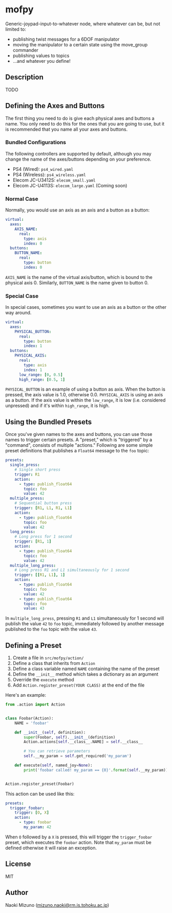 # mofpy

Generic-joypad-input-to-whatever node, where whatever can be, but not limited
to:

- publishing twist messages for a 6DOF manipulator
- moving the manipulator to a certain state using the move_group commander
- publishing values to topics
- ...and whatever you define!


## Description

TODO


## Defining the Axes and Buttons

The first thing you need to do is give each physical axes and buttons a name.
You only need to do this for the ones that you are going to use, but it is
recommended that you name all your axes and buttons.

### Bundled Configurations

The following controllers are supported by default, although you may change
the name of the axes/buttons depending on your preference.

- PS4 (Wired): `ps4_wired.yaml`
- PS4 (Wireless): `ps4_wireless.yaml`
- Elecom JC-U3412S: `elecom_small.yaml`
- Elecom JC-U4113S: `elecom_large.yaml` (Coming soon)

### Normal Case

Normally, you would use an axis as an axis and a button as a button:

```yaml
virtual:
  axes:
    AXIS_NAME:
      real:
        type: axis
        index: 0
  buttons:
    BUTTON_NAME:
      real:
        type: button
        index: 0
```

`AXIS_NAME` is the name of the virtual axis/button, which is bound to the
physical axis 0. Similarly, `BUTTON_NAME` is the name given to button 0.

### Special Case

In special cases, sometimes you want to use an axis as a button or the other
way around.

```yaml
virtual:
  axes:
    PHYSICAL_BUTTON:
      real:
        type: button
        index: 1
  buttons:
    PHYSICAL_AXIS:
      real:
        type: axis
        index: 1
      low_range: [0, 0.5]
      high_range: [0.5, 1]
```

`PHYSICAL_BUTTON` is an example of using a button as axis. When the button is
pressed, the axis value is 1.0, otherwise 0.0. `PHYSICAL_AXIS` is using an
axis as a button. If the axis value is within the `low_range`, it is low (i.e.
considered unpressed) and if it's within `high_range`, it is high.


## Using the Bundled Presets

Once you've given names to the axes and buttons, you can use those names to
trigger certain presets. A "preset," which is "triggered" by a "command",
consists of multiple "actions." Following are some simple preset definitions
that publishes a `Float64` message to the `foo` topic:

```yaml
presets:
  single_press:
    # Single short press
    trigger: R1
    action:
      - type: publish_float64
        topic: foo
        value: 42
  multiple_press:
    # Sequential button press
    trigger: [R1, L1, R1, L1]
    action:
      - type: publish_float64
        topic: foo
        value: 42
  long_press:
    # Long press for 1 second
    trigger: [R1, 1]
    action:
      - type: publish_float64
        topic: foo
        value: 42
  multiple_long_press:
    # Long press R1 and L1 simultaneously for 1 second
    trigger: [[R1, L1], 1]
    action:
      - type: publish_float64
        topic: foo
        value: 42
      - type: publish_float64
        topic: foo
        value: 43
```

In `multiple_long_press`, pressing `R1` and `L1` simultaneously for  1 second
will publish the value `42` to `foo` topic, immediately followed by another
message published to the `foo` topic with the value `43`.


## Defining a Preset

1. Create a file in `src/mofpy/action/`
2. Define a class that inherits from `Action`
3. Define a class variable named `NAME` containing the name of the preset
4. Define the `__init__` method which takes a dictionary as an argument
5. Override the `execute` method
6. Add `Action.register_preset(YOUR CLASS)` at the end of the file

Here's an example:

```python
from .action import Action


class Foobar(Action):
    NAME = 'foobar'

    def __init__(self, definition):
        super(Foobar, self).__init__(definition)
        Action.actions[self.__class__.NAME] = self.__class__

        # You can retrieve parameters
        self.__my_param = self.get_required('my_param')

    def execute(self, named_joy=None):
        print('foobar called! my_param == {0}'.format(self.__my_param))


Action.register_preset(Foobar)
```

This action can be used like this:

```yaml
presets:
  trigger_foobar:
    trigger: [O, X]
    action:
      - type: foobar
        my_param: 42
```

When `O` followed by a `X` is pressed, this will trigger the `trigger_foobar`
preset, which executes the `foobar` action. Note that `my_param` must be
defined otherwise it will raise an exception.


## License

MIT


## Author

Naoki Mizuno (mizuno.naoki@rm.is.tohoku.ac.jp)
